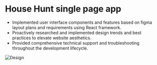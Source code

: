 # House Hunt single page app
* Implemented user interface components and features based
on figma layout plans and requirements using React
framework.
* Proactively researched and implemented design trends and
best practices to elevate website aesthetics.
* Provided comprehensive technical support and
troubleshooting throughout the development lifecycle.

![Design](https://github.com/Zdragun/houseHunt/assets/55197871/fb6c79a7-7b94-4994-a06c-6af0ba951b33)

